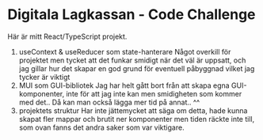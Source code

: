 # Digitala Lagkassan - Code Challenge

Här är mitt React/TypeScript projekt.

1. useContext & useReducer som state-hanterare
     Något overkill för projektet men tycket att det funkar smidigt när det väl är uppsatt, och jag gillar hur det skapar en god grund för eventuell påbyggnad vilket jag tycker är viktigt
2. MUI som GUI-bibliotek
     Jag har helt gått bort från att skapa egna GUI-komponenter, inte för att jag inte kan men smidigheten som kommer med det.. Då kan man också lägga mer tid på annat.. ^^
3. projektets struktur
     Har inte jättemycket att säga om detta, hade kunna skapat fler mappar och brutit ner komponenter men tiden räckte inte till, som ovan fanns det andra saker som var viktigare.
